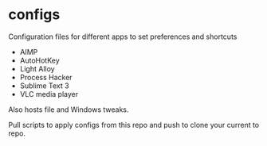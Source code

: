# configs
Configuration files for different apps to set preferences and shortcuts
 - AIMP
 - AutoHotKey
 - Light Alloy
 - Process Hacker
 - Sublime Text 3
 - VLC media player

Also hosts file and Windows tweaks.

Pull scripts to apply configs from this repo and push to clone your current to repo.
